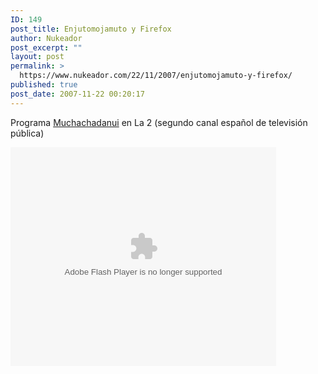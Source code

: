 ```yaml
---
ID: 149
post_title: Enjutomojamuto y Firefox
author: Nukeador
post_excerpt: ""
layout: post
permalink: >
  https://www.nukeador.com/22/11/2007/enjutomojamuto-y-firefox/
published: true
post_date: 2007-11-22 00:20:17
---
```

<p>Programa <a href="http://muchachadanui.rtve.es/">Muchachadanui</a> en La 2 (segundo canal español de televisión pública)</p>
<embed type="application/x-shockwave-flash" src="http://muchachadanui.rtve.es/uvideos/flvplayer.swf" style="video" id="flashplayer" name="flashplayer" quality="high" allowfullscreen="true" flashvars="autostart=false&amp;file=http://muchachadanui.rtve.es/10-enjuto-mojamuto.xml&amp;linkfromdisplay=true&amp;repeat=list" height="350" width="425"></embed>